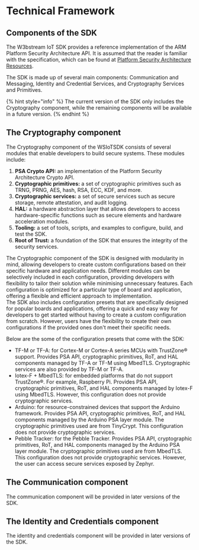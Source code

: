 # Technical Framework

## Components of the SDK

The W3bstream IoT SDK provides a reference implementation of the ARM Platform Security Architecture API. It is assumed that the reader is familiar with the specification, which can be found at [Platform Security Architecture Resources](https://developer.arm.com/architectures/security-architectures/platform-security-architecture).

The SDK is made up of several main components: Communication and Messaging, Identity and Credential Services, and Cryptography Services and Primitives.

{% hint style="info" %}
The current version of the SDK only includes the Cryptography component, while the remaining components will be available in a future version.
{% endhint %}

## The Cryptography component

The Cryptography component of the WSIoTSDK consists of several modules that enable developers to build secure systems. These modules include:

1. **PSA Crypto API:** an implementation of the Platform Security Architecture Crypto API.
2. **Cryptographic primitives:** a set of cryptographic primitives such as TRNG, PRNG, AES, hash, RSA, ECC, KDF, and more.
3. **Cryptographic services:** a set of secure services such as secure storage, remote attestation, and audit logging.
4. **HAL:** a hardware abstraction layer that allows developers to access hardware-specific functions such as secure elements and hardware acceleration modules.
5. **Tooling:** a set of tools, scripts, and examples to configure, build, and test the SDK.
6. **Root of Trust:** a foundation of the SDK that ensures the integrity of the security services.

The Cryptographic component of the SDK is designed with modularity in mind, allowing developers to create custom configurations based on their specific hardware and application needs. Different modules can be selectively included in each configuration, providing developers with flexibility to tailor their solution while minimising unnecessary features. Each configuration is optimized for a particular type of board and application, offering a flexible and efficient approach to implementation.\
The SDK also includes configuration presets that are specifically designed for popular boards and applications, offering a quick and easy way for developers to get started without having to create a custom configuration from scratch. However, users have the flexibility to create their own configurations if the provided ones don't meet their specific needs.

Below are the some of the configuration presets that come with the SDK:

* TF-M or TF-A: for Cortex-M or Cortex-A series MCUs with TrustZone® support. Provides PSA API, cryptographic primitives, RoT, and HAL components managed by TF-A or TF-M using MbedTLS. Cryptographic services are also provided by TF-M or TF-A.
* Iotex-F + MbedTLS: for embedded platforms that do not support TrustZone®. For example, Raspberry Pi. Provides PSA API, cryptographic primitives, RoT, and HAL components managed by Iotex-F using MbedTLS. However, this configuration does not provide cryptographic services.
* Arduino: for resource-constrained devices that support the Arduino framework. Provides PSA API, cryptographic primitives, RoT, and HAL components managed by the Arduino PSA layer module. The cryptographic primitives used are from TinyCrypt. This configuration does not provide cryptographic services.
* Pebble Tracker: for the Pebble Tracker. Provides PSA API, cryptographic primitives, RoT, and HAL components managed by the Arduino PSA layer module. The cryptographic primitives used are from MbedTLS. This configuration does not provide cryptographic services. However, the user can access secure services exposed by Zephyr.

## The Communication component

The communication component will be provided in later versions of the SDK.&#x20;

## The Identity and Credentials component

The identity and credentials component will be provided in later versions of the SDK.&#x20;
